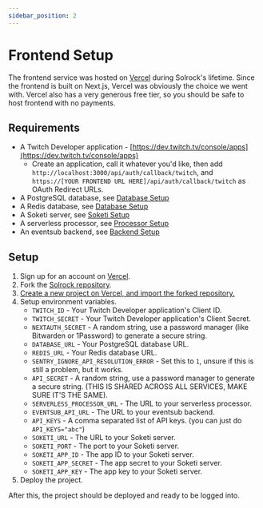 ```yaml
---
sidebar_position: 2
---
```


# Frontend Setup

The frontend service was hosted on [Vercel](https://vercel.com?utm_source=mmattDonk&utm_campaign=oss) during Solrock's lifetime. Since the frontend is built on Next.js,
Vercel was obviously the choice we went with. Vercel also has a very generous free tier, so you should be safe to host frontend with no payments.

## Requirements

-   A Twitch Developer application - [https://dev.twitch.tv/console/apps](https://dev.twitch.tv/console/apps)
    -   Create an application, call it whatever you'd like, then add `http://localhost:3000/api/auth/callback/twitch`, and
        `https://[YOUR FRONTEND URL HERE]/api/auth/callback/twitch` as OAuth Redirect URLs.
-   A PostgreSQL database, see [Database Setup](./database-setup)
-   A Redis database, see [Database Setup](./database-setup#redis)
-   A Soketi server, see [Soketi Setup](./soketi-setup)
-   A serverless processor, see [Processor Setup](./processor-setup)
-   An eventsub backend, see [Backend Setup](./backend-setup)

## Setup

1. Sign up for an account on [Vercel](https://vercel.com?utm_source=mmattDonk&utm_campaign=oss).
1. Fork the [Solrock repository](https://github.com/mmattDonk/AI-TTS-Donations/fork).
1. [Create a new project on Vercel, and import the forked repository.](https://vercel.com/new/)
1. Setup environment variables.
    - `TWITCH_ID` - Your Twitch Developer application's Client ID.
    - `TWITCH_SECRET` - Your Twitch Developer application's Client Secret.
    - `NEXTAUTH_SECRET` - A random string, use a password manager (like Bitwarden or 1Password) to generate a secure string.
    - `DATABASE_URL` - Your PostgreSQL database URL.
    - `REDIS_URL` - Your Redis database URL.
    - `SENTRY_IGNORE_API_RESOLUTION_ERROR` - Set this to `1`, unsure if this is still a problem, but it works.
    - `API_SECRET` - A random string, use a password manager to generate a secure string. (THIS IS SHARED ACROSS ALL SERVICES, MAKE SURE IT'S THE SAME).
    - `SERVERLESS_PROCESSOR_URL` - The URL to your serverless processor.
    - `EVENTSUB_API_URL` - The URL to your eventsub backend.
    - `API_KEYS` - A comma separated list of API keys. (you can just do `API_KEYS="abc"`)
    - `SOKETI_URL` - The URL to your Soketi server.
    - `SOKETI_PORT` - The port to your Soketi server.
    - `SOKETI_APP_ID` - The app ID to your Soketi server.
    - `SOKETI_APP_SECRET` - The app secret to your Soketi server.
    - `SOKETI_APP_KEY` - The app key to your Soketi server.
1. Deploy the project.

After this, the project should be deployed and ready to be logged into.
